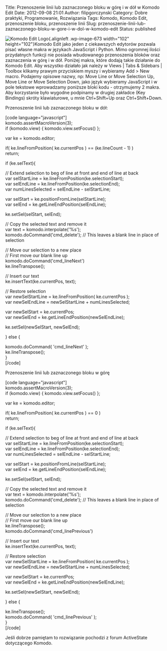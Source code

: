 Title: Przenoszenie linii lub zaznaczonego bloku w górę i w dół w Komodo Edit
Date: 2012-09-08 21:01
Author: filipgorczynski
Category: Dobre praktyki, Programowanie, Rozwiązania
Tags: Komodo, Komodo Edit, przenoszenie bloku, przenoszenie linii
Slug: przenoszenie-linii-lub-zaznaczonego-bloku-w-gore-i-w-dol-w-komodo-edit
Status: published

![Komodo Edit Logo](http://filipgorczynski.files.wordpress.com/2012/09/komodo6.png "komodo6"){.alignleft .wp-image-673 width="102" height="102"}Komodo Edit jako jeden z ciekawszych edytorów pozwala pisać własne makra w językach JavaScript i Python. Mimo ogromnej ilości przydatnych funkcji nie posiada wbudowanego przenoszenia bloków oraz zaznaczenia w górę i w dół. Poniżej makra, które dodają takie działanie do Komodo Edit. Aby wszystko działało jak należy w Views \| Tabs & Sidebars \| Toolbox klikamy prawym przyciskiem myszy i wybieramy Add \> New macro. Podajemy opisowe nazwy, np: Move Line or Move Selection Up, Move Line or Move Selection Down, jako język wybieramy JavaScript i w pole tekstowe wprowadzamy poniższe bloki kodu - otrzymujemy 2 makra. Aby korzystanie było wygodne podpinamy w drugiej zakładce (Key Bindings) skróty klawiaturowe, u mnie Ctrl+Shift+Up oraz Ctrl+Shift+Down.

Przenoszenie linii lub zaznaczonego bloku w dół:

\[code language="javascript"\]  
komodo.assertMacroVersion(3);  
if (komodo.view) { komodo.view.setFocus() };

var ke = komodo.editor;

if( ke.lineFromPosition( ke.currentPos ) == (ke.lineCount - 1) )  
return;

if (ke.selText){

// Extend selection to beg of line at front and end of line at back  
var selStartLine = ke.lineFromPosition(ke.selectionStart);  
var selEndLine = ke.lineFromPosition(ke.selectionEnd);  
var numLinesSelected = selEndLine - selStartLine;

var selStart = ke.positionFromLine(selStartLine);  
var selEnd = ke.getLineEndPosition(selEndLine);

ke.setSel(selStart, selEnd);

// Copy the selected text and remove it  
var text = komodo.interpolate('%s');  
komodo.doCommand('cmd\_delete'); // This leaves a blank line in place of selection

// Move our selection to a new place  
// First move our blank line up  
komodo.doCommand('cmd\_lineNext')  
ke.lineTranspose();

// Insert our text  
ke.insertText(ke.currentPos, text);

// Restore selection  
var newSelStartLine = ke.lineFromPosition( ke.currentPos );  
var newSelEndLine = newSelStartLine + numLinesSelected;

var newSelStart = ke.currentPos;  
var newSelEnd = ke.getLineEndPosition(newSelEndLine);

ke.setSel(newSelStart, newSelEnd);

} else {

komodo.doCommand( 'cmd\_lineNext' );  
ke.lineTranspose();  
}  
\[/code\]

Przenoszenie linii lub zaznaczonego bloku w górę

\[code language="javascript"\]  
komodo.assertMacroVersion(3);  
if (komodo.view) { komodo.view.setFocus() };

var ke = komodo.editor;

if( ke.lineFromPosition( ke.currentPos ) == 0 )  
return;

if (ke.selText){

// Extend selection to beg of line at front and end of line at back  
var selStartLine = ke.lineFromPosition(ke.selectionStart);  
var selEndLine = ke.lineFromPosition(ke.selectionEnd);  
var numLinesSelected = selEndLine - selStartLine;

var selStart = ke.positionFromLine(selStartLine);  
var selEnd = ke.getLineEndPosition(selEndLine);

ke.setSel(selStart, selEnd);

// Copy the selected text and remove it  
var text = komodo.interpolate('%s');  
komodo.doCommand('cmd\_delete'); // This leaves a blank line in place of selection

// Move our selection to a new place  
// First move our blank line up  
ke.lineTranspose();  
komodo.doCommand('cmd\_linePrevious')

// Insert our text  
ke.insertText(ke.currentPos, text);

// Restore selection  
var newSelStartLine = ke.lineFromPosition( ke.currentPos );  
var newSelEndLine = newSelStartLine + numLinesSelected;

var newSelStart = ke.currentPos;  
var newSelEnd = ke.getLineEndPosition(newSelEndLine);

ke.setSel(newSelStart, newSelEnd);

} else {

ke.lineTranspose();  
komodo.doCommand( 'cmd\_linePrevious' );  
}  
\[/code\]

Jeśli dobrze pamiętam to rozwiązanie pochodzi z forum ActiveState dotyczącego Komodo.
